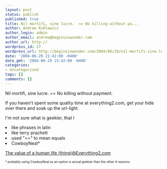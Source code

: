 ```yaml
---
layout: post
status: publish
published: true
title: Nil mortifi, sine lucre.  == No killing without pa...
author: Andrew Kuklewicz
author_login: admin
author_email: andrew@beginsinwonder.com
author_url: http://
wordpress_id: 27
wordpress_url: http://beginsinwonder.com/2004/06/29/nil-mortifi-sine-lucre-no-killing-without-pa/
date: '2004-06-29 21:42:00 -0400'
date_gmt: '2004-06-29 15:42:00 -0400'
categories:
- Uncategorized
tags: []
comments: []
---
```

<p>Nil mortifi, sine lucre.  == No killing without payment.</p>
<p>If you haven't spent some quality time at everything2.com, get your hide over there and soak up the url-light.</p>
<p>I'm not sure what is geekier, that I </p>
<li> like phrases in latin
<li> like terry prachett
<li> used "==" to mean equals
<li> CowboyNeal*
<p><a href="http://www.everything2.com/index.pl?node_id=715982">The value of a human life (thing)@Everything2.com</a></p>
<p><font size="-2">* probably using CowboyNeal as an option is actual geekier than the other 4 reasons.</font><!--f83ab3ad1b28c326ba333e1b0572b31c--></p>
